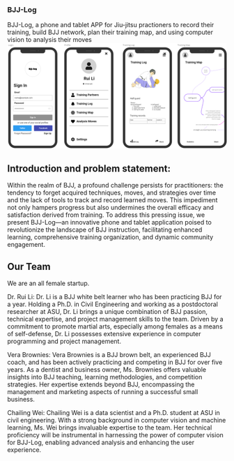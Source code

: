 ### BJJ-Log
BJJ-Log, a phone and tablet APP for Jiu-jitsu practioners to record their training, build BJJ network, plan their training map, and using computer vision to analysis their moves ![](Picture1.png) 

## Introduction and problem statement:

Within the realm of BJJ, a profound challenge persists for practitioners: the tendency to forget acquired techniques, moves, and strategies over time and the lack of tools to track and record learned moves. This impediment not only hampers progress but also undermines the overall efficacy and satisfaction derived from training. To address this pressing issue, we present BJJ-Log—an innovative phone and tablet application poised to revolutionize the landscape of BJJ instruction, facilitating enhanced learning, comprehensive training organization, and dynamic community engagement.

## Our Team

We are an all female startup.

Dr. Rui Li: Dr. Li is a BJJ white belt learner who has been practicing BJJ for a year. Holding a Ph.D. in Civil Engineering and working as a postdoctoral researcher at ASU, Dr. Li brings a unique combination of BJJ passion, technical expertise, and project management skills to the team. Driven by a commitment to promote martial arts, especially among females as a means of self-defense, Dr. Li possesses extensive experience in computer programming and project management.

Vera Brownies: Vera Brownies is a BJJ brown belt, an experienced BJJ coach, and has been actively practicing and competing in BJJ for over five years. As a dentist and business owner, Ms. Brownies offers valuable insights into BJJ teaching, learning methodologies, and competition strategies. Her expertise extends beyond BJJ, encompassing the management and marketing aspects of running a successful small business.

Chailing Wei: Chailing Wei is a data scientist and a Ph.D. student at ASU in civil engineering. With a strong background in computer vision and machine learning, Ms. Wei brings invaluable expertise to the team. Her technical proficiency will be instrumental in harnessing the power of computer vision for BJJ-Log, enabling advanced analysis and enhancing the user experience.
